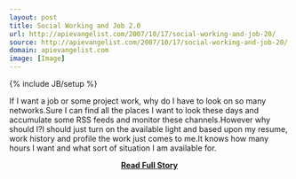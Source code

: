 ```yaml
---
layout: post
title: Social Working and Job 2.0
url: http://apievangelist.com/2007/10/17/social-working-and-job-20/
source: http://apievangelist.com/2007/10/17/social-working-and-job-20/
domain: apievangelist.com
image: [Image]
---
```

{% include JB/setup %}<p>If I want a job or some project work, why do I have to look on so many networks.Sure I can find all the places I want to look these days and accumulate some RSS feeds and monitor these channels.However why should I?I should just turn on the available light and based upon my resume, work history and profile the work just comes to me.It knows how many hours I want and what sort of situation I am available for.</p>
<center><p><a href="http://apievangelist.com/2007/10/17/social-working-and-job-20/" style='padding:25px; font-sze:18px; font-weight: bold;'>Read Full Story</a></p></center>
